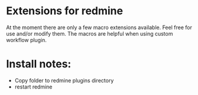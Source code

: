 # Extensions for redmine

At the moment there are only a few macro extensions available. Feel free for use and/or modify them.
The macros are helpful when using custom workflow plugin.

# Install notes:

* Copy folder to redmine plugins directory
* restart redmine
